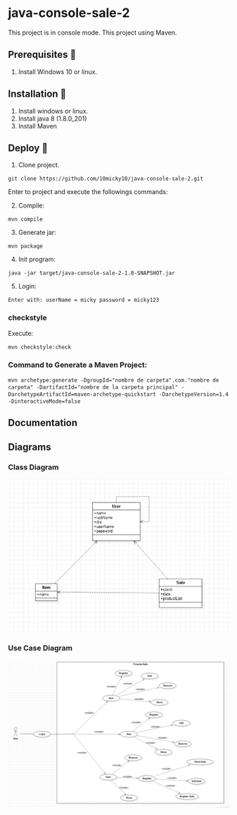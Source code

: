 # java-console-sale-2

This project is in console mode.
This project using Maven.

## Prerequisites 🔨

1. Install Windows 10 or linux.

## Installation 🔧

1. Install windows or linux.
2. Install java 8 (1.8.0_201)
3. Install Maven

## Deploy 🚀

1. Clone project.
```
git clone https://github.com/10micky10/java-console-sale-2.git
```

Enter to project and execute the followings commands:

2. Compile:

```
mvn compile
```

3. Generate jar:

```
mvn package
```

4. Init program:

```
java -jar target/java-console-sale-2-1.0-SNAPSHOT.jar
```

5. Login:

```
Enter with: userName = micky password = micky123
```

### checkstyle

Execute:

```
mvn checkstyle:check
```

### Command to Generate a Maven Project:

```
mvn archetype:generate -DgroupId="nombre de carpeta".com."nombre de carpeta" -DartifactId="nombre de la carpeta principal" -DarchetypeArtifactId=maven-archetype-quickstart -DarchetypeVersion=1.4 -DinteractiveMode=false
```

## Documentation

## Diagrams

### Class Diagram

<p align="center">
  <img src="documentation/class-diagram.jpg">
</p>

### Use Case Diagram

<p align="center">
  <img src="documentation/use-case-diagram.jpg">
</p>

